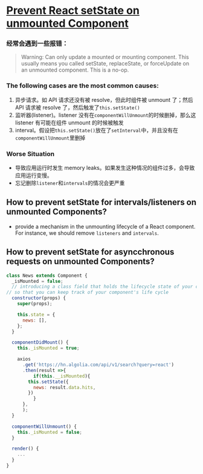 # [Prevent React setState on unmounted Component](https://www.robinwieruch.de/react-warning-cant-call-setstate-on-an-unmounted-component/)

### 经常会遇到一些报错：

> Warning: Can only update a mounted or mounting component. This usually means you called setState, replaceState, or forceUpdate on an unmounted component. This is a no-op.

### The following cases are the most common causes:

1. 异步请求。如 API 请求还没有被 resolve，但此时组件被 unmount 了；然后 API 请求被 resolve 了，然后触发了`this.setState()`
2. 监听器(listener)。listener 没有在`componentWillUnmount`的时候删掉，那么这 listener 有可能在组件 unmount 的时候被触发
3. interval。假设把`this.setState()`放在了`setInterval`中，并且没有在`componentWillUnmount`里删掉

### Worse Situation

- 导致应用运行时发生 memory leaks。如果发生这种情况的组件过多，会导致应用运行变慢。
- 忘记删除`listener`和`intervals`的情况会更严重

## How to prevent setState for intervals/listeners on unmounted Components?

- provide a mechanism in the unmounting lifecycle of a React component. For instance, we should remove `listeners` and `intervals`.

## How to prevent setState for asyncchronous requests on unmounted Components?

```js
class News extends Component {
  _isMounted = false;
  // introducing a class field that holds the lifecycle state of your component
// so that you can keep track of your component's life cycle
  constructor(props) {
    super(props);

    this.state = {
      news: [],
    };
  }

  componentDidMount() {
    this._isMounted = true;

    axios
      .get('https://hn.algolia.com/api/v1/search?query=react')
      .then(result =>{
          if(this.__isMounted){
        this.setState({
          news: result.data.hits,
        })
          }
      },
      );
  }

  componentWillUnmount() {
    this._isMounted = false;
  }

  render() {
    ...
  }
}
```
